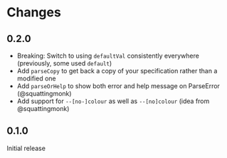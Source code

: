 # Changes

## 0.2.0

- Breaking: Switch to using `defaultVal` consistently everywhere (previously, some used `default`)
- Add `parseCopy` to get back a copy of your specification rather than a modified one
- Add `parseOrHelp` to show both error and help message on ParseError (@squattingmonk)
- Add support for `--[no-]colour` as well as `--[no]colour` (idea from @squattingmonk)

## 0.1.0
 
Initial release